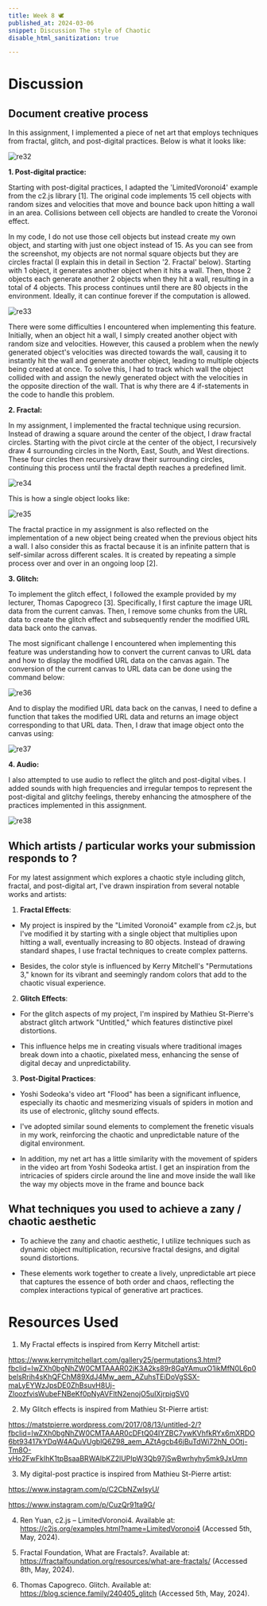 ```yaml
---
title: Week 8 🕊
published_at: 2024-03-06
snippet: Discussion The style of Chaotic
disable_html_sanitization: true

---
```


# Discussion

## Document creative process

In this assignment, I implemented a piece of net art that employs techniques from fractal, glitch, and post-digital practices. Below is what it looks like:

![re32](/23/re32.png)

**1. Post-digital practice:**

Starting with post-digital practices, I adapted the 'LimitedVoronoi4' example from the c2.js library [1]. The original code implements 15 cell objects with random sizes and velocities that move and bounce back upon hitting a wall in an area. Collisions between cell objects are handled to create the Voronoi effect.

In my code, I do not use those cell objects but instead create my own object, and starting with just one object instead of 15. As you can see from the screenshot, my objects are not normal square objects but they are circles fractal (I explain this in detail in Section '2. Fractal' below). Starting with 1 object, it generates another object when it hits a wall. Then, those 2 objects each generate another 2 objects when they hit a wall, resulting in a total of 4 objects. This process continues until there are 80 objects in the environment. Ideally, it can continue forever if the computation is allowed. 

![re33](/23/re33.png)

There were some difficulties I encountered when implementing this feature. Initially, when an object hit a wall, I simply created another object with random size and velocities. However, this caused a problem when the newly generated object's velocities was directed towards the wall, causing it to instantly hit the wall and generate another object, leading to multiple objects being created at once. To solve this, I had to track which wall the object collided with and assign the newly generated object with the velocities in the opposite direction of the wall. That is why there are 4 if-statements in the code to handle this problem.

**2. Fractal:**

In my assignment, I implemented the fractal technique using recursion. Instead of drawing a square around the center of the object, I draw fractal circles. Starting with the pivot circle at the center of the object, I recursively draw 4 surrounding circles in the North, East, South, and West directions. These four circles then recursively draw their surrounding circles, continuing this process until the fractal depth reaches a predefined limit.

![re34](/23/re34.png)

This is how a single object looks like:

![re35](/23/re35.png)

The fractal practice in my assignment is also reflected on the implementation of a new object being created when the previous object hits a wall. I also consider this as fractal because it is an infinite pattern that is self-similar across different scales. It is created by repeating a simple process over and over in an ongoing loop [2].

**3. Glitch:**

To implement the glitch effect, I followed the example provided by my lecturer, Thomas Capogreco [3]. Specifically, I first capture the image URL data from the current canvas. Then, I remove some chunks from the URL data to create the glitch effect and subsequently render the modified URL data back onto the canvas.

The most significant challenge I encountered when implementing this feature was understanding how to convert the current canvas to URL data and how to display the modified URL data on the canvas again. The conversion of the current canvas to URL data can be done using the command below:

![re36](/23/re36.png)


And to display the modified URL data back on the canvas, I need to define a function that takes the modified URL data and returns an image object corresponding to that URL data. Then, I draw that image object onto the canvas using:

![re37](/23/re37.png)

**4. Audio:**

I also attempted to use audio to reflect the glitch and post-digital vibes. I added sounds with high frequencies and irregular tempos to represent the post-digital and glitchy feelings, thereby enhancing the atmosphere of the practices implemented in this assignment.

![re38](/23/re38.png)


## Which artists / particular works your submission responds to ?

For my latest assignment which explores a chaotic style including glitch, fractal, and post-digital art, I've drawn inspiration from several notable works and artists:

1. **Fractal Effects**: 

- My project is inspired by the "Limited Voronoi4" example from c2.js, but I've modified it by starting with a single object that multiplies upon hitting a wall, eventually increasing to 80 objects. Instead of drawing standard shapes, I use fractal techniques to create complex patterns. 

- Besides, the color style is influenced by Kerry Mitchell's "Permutations 3," known for its vibrant and seemingly random colors that add to the chaotic visual experience.



2. **Glitch Effects**: 

- For the glitch aspects of my project, I'm inspired by Mathieu St-Pierre's abstract glitch artwork "Untitled," which features distinctive pixel distortions. 

- This influence helps me in creating visuals where traditional images break down into a chaotic, pixelated mess, enhancing the sense of digital decay and unpredictability.

3. **Post-Digital Practices**: 

- Yoshi Sodeoka's video art "Flood" has been a significant influence, especially its chaotic and mesmerizing visuals of spiders in motion and its use of electronic, glitchy sound effects. 

- I've adopted similar sound elements to complement the frenetic visuals in my work, reinforcing the chaotic and unpredictable nature of the digital environment.

- In addition, my net art has a little similarity with the movement of spiders in the video art from Yoshi Sodeoka artist. I get an inspiration from the intricacies of spiders circle around the line and move inside the wall like the way my objects move in the frame and bounce back


## What techniques you used to achieve a zany / chaotic aesthetic

- To achieve the zany and chaotic aesthetic, I utilize techniques such as dynamic object multiplication, recursive fractal designs, and digital sound distortions. 

- These elements work together to create a lively, unpredictable art piece that captures the essence of both order and chaos, reflecting the complex interactions typical of generative art practices.

# Resources Used

1. My Fractal effects is inspired from Kerry Mitchell artist: 

https://www.kerrymitchellart.com/gallery25/permutations3.html?fbclid=IwZXh0bgNhZW0CMTAAAR02jK3A2ks89r8GaYAmuxO1ikMfN0L6p0belsRrih4sKhQFChM89XdJ4Mw_aem_AZuhsTEiDoVgSSX-maLyEYWzJpsDE0ZhBsuvH8Uj-ZloozfvisWubeFNBeKf0pNyAVFltN2enojO5uIXjrpigSV0

2. My Glitch effects is inspired from Mathieu St-Pierre artist: 

https://matstpierre.wordpress.com/2017/08/13/untitled-2/?fbclid=IwZXh0bgNhZW0CMTAAAR0cDFtQ04IYZBC7ywKVhfkRYx6mXRDO6bt93417kYDqW4AQuVUgblQ6Z98_aem_AZtAgcb46jBuTdWi72hN_OOtj-Tm8O-vHo2FwFkIhK1tpBsaaBRWAlbKZ2lUPIpW3Qb97jSwBwrhyhy5mk9JxUmn

3. My digital-post practice is inspired from Mathieu St-Pierre artist:

https://www.instagram.com/p/C2CbNZwIsyU/

https://www.instagram.com/p/CuzQr91ta9G/

4. Ren Yuan,  c2.js – LimitedVoronoi4. Available at: https://c2js.org/examples.html?name=LimitedVoronoi4 (Accessed 5th, May, 2024).

5. Fractal Foundation, What are Fractals?. Available at: https://fractalfoundation.org/resources/what-are-fractals/ (Accessed 8th, May, 2024).

6. Thomas Capogreco. Glitch. Available at: https://blog.science.family/240405_glitch (Accessed 5th, May, 2024).





